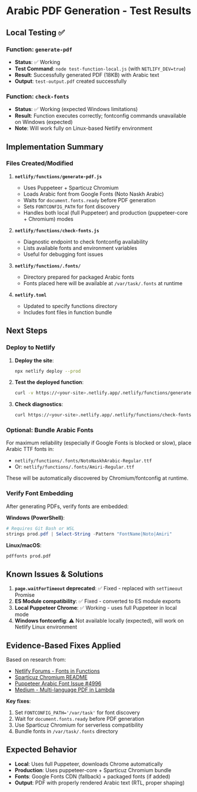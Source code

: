 # Arabic PDF Generation - Test Results

## Local Testing ✅

### Function: `generate-pdf`
- **Status**: ✅ Working
- **Test Command**: `node test-function-local.js` (with `NETLIFY_DEV=true`)
- **Result**: Successfully generated PDF (18KB) with Arabic text
- **Output**: `test-output.pdf` created successfully

### Function: `check-fonts`
- **Status**: ✅ Working (expected Windows limitations)
- **Result**: Function executes correctly; fontconfig commands unavailable on Windows (expected)
- **Note**: Will work fully on Linux-based Netlify environment

## Implementation Summary

### Files Created/Modified

1. **`netlify/functions/generate-pdf.js`**
   - Uses Puppeteer + Sparticuz Chromium
   - Loads Arabic font from Google Fonts (Noto Naskh Arabic)
   - Waits for `document.fonts.ready` before PDF generation
   - Sets `FONTCONFIG_PATH` for font discovery
   - Handles both local (full Puppeteer) and production (puppeteer-core + Chromium) modes

2. **`netlify/functions/check-fonts.js`**
   - Diagnostic endpoint to check fontconfig availability
   - Lists available fonts and environment variables
   - Useful for debugging font issues

3. **`netlify/functions/.fonts/`**
   - Directory prepared for packaged Arabic fonts
   - Fonts placed here will be available at `/var/task/.fonts` at runtime

4. **`netlify.toml`**
   - Updated to specify functions directory
   - Includes font files in function bundle

## Next Steps

### Deploy to Netlify

1. **Deploy the site**:
   ```bash
   npx netlify deploy --prod
   ```

2. **Test the deployed function**:
   ```bash
   curl -v https://<your-site>.netlify.app/.netlify/functions/generate-pdf -o prod.pdf
   ```

3. **Check diagnostics**:
   ```bash
   curl https://<your-site>.netlify.app/.netlify/functions/check-fonts
   ```

### Optional: Bundle Arabic Fonts

For maximum reliability (especially if Google Fonts is blocked or slow), place Arabic TTF fonts in:
- `netlify/functions/.fonts/NotoNaskhArabic-Regular.ttf`
- Or: `netlify/functions/.fonts/Amiri-Regular.ttf`

These will be automatically discovered by Chromium/fontconfig at runtime.

### Verify Font Embedding

After generating PDFs, verify fonts are embedded:

**Windows (PowerShell)**:
```powershell
# Requires Git Bash or WSL
strings prod.pdf | Select-String -Pattern "FontName|Noto|Amiri"
```

**Linux/macOS**:
```bash
pdffonts prod.pdf
```

## Known Issues & Solutions

1. **`page.waitForTimeout` deprecated**: ✅ Fixed - replaced with `setTimeout` Promise
2. **ES Module compatibility**: ✅ Fixed - converted to ES module exports
3. **Local Puppeteer Chrome**: ✅ Working - uses full Puppeteer in local mode
4. **Windows fontconfig**: ⚠️ Not available locally (expected), will work on Netlify Linux environment

## Evidence-Based Fixes Applied

Based on research from:
- [Netlify Forums - Fonts in Functions](https://answers.netlify.com/t/how-to-use-fonts-in-function/32468)
- [Sparticuz Chromium README](https://github.com/Sparticuz/chromium)
- [Puppeteer Arabic Font Issue #4996](https://github.com/puppeteer/puppeteer/issues/4996)
- [Medium - Multi-language PDF in Lambda](https://medium.com/@madhusudanmishra32/multi-language-support-in-pdf-generation-aws-lambda-puppeteer-and-nodejs-c49f980040a8)

**Key fixes**:
1. Set `FONTCONFIG_PATH='/var/task'` for font discovery
2. Wait for `document.fonts.ready` before PDF generation
3. Use Sparticuz Chromium for serverless compatibility
4. Bundle fonts in `/var/task/.fonts` directory

## Expected Behavior

- **Local**: Uses full Puppeteer, downloads Chrome automatically
- **Production**: Uses puppeteer-core + Sparticuz Chromium bundle
- **Fonts**: Google Fonts CDN (fallback) + packaged fonts (if added)
- **Output**: PDF with properly rendered Arabic text (RTL, proper shaping)

